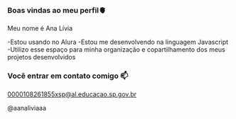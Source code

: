 ### Boas vindas ao meu perfil🫀

Meu nome é Ana Lívia

-Estou usando no Alura
-Estou me desenvolvendo na linguagem Javascript
-Utilizo esse espaço para minha organização e copartilhamento dos meus projetos desenvolvidos

### Você entrar em contato comigo 📫

0000108261855xsp@al.educacao.sp.gov.br

@aanaliviaaa
